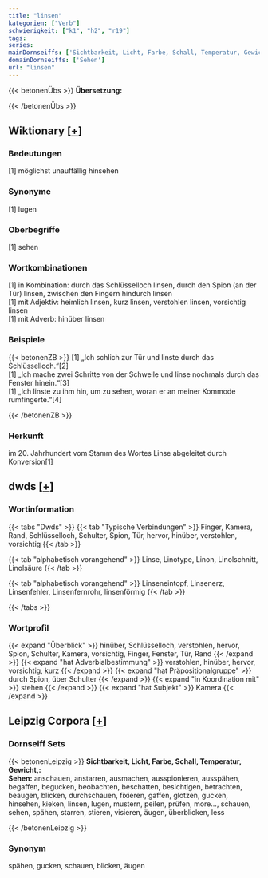 ```yaml
---
title: "linsen"
kategorien: ["Verb"]
schwierigkeit: ["k1", "h2", "r19"]
tags:
series:
mainDornseiffs: ['Sichtbarkeit, Licht, Farbe, Schall, Temperatur, Gewicht,']
domainDornseiffs: ['Sehen']
url: "linsen"
---
```


{{< betonenÜbs >}}
**Übersetzung:**  
  
{{< /betonenÜbs >}}

## Wiktionary [[+](https://de.wiktionary.org/wiki/linsen)]

### Bedeutungen
[1] möglichst unauffällig hinsehen  

### Synonyme
[1] lugen  

### Oberbegriffe
[1] sehen  

### Wortkombinationen
[1] in Kombination: durch das Schlüsselloch linsen, durch den Spion (an der Tür) linsen, zwischen den Fingern hindurch linsen  
[1] mit Adjektiv: heimlich linsen, kurz linsen, verstohlen linsen, vorsichtig linsen  
[1] mit Adverb: hinüber linsen  

### Beispiele
{{< betonenZB >}}
[1] „Ich schlich zur Tür und linste durch das Schlüsselloch.“[2]  
[1] „Ich mache zwei Schritte von der Schwelle und linse nochmals durch das Fenster hinein.“[3]  
[1] „Ich linste zu ihm hin, um zu sehen, woran er an meiner Kommode rumfingerte.“[4]  

{{< /betonenZB >}}
### Herkunft
im 20. Jahrhundert vom Stamm des Wortes Linse abgeleitet durch Konversion[1]  



## dwds [[+](https://www.dwds.de/wb/linsen)]

### Wortinformation
{{< tabs "Dwds" >}}
{{< tab "Typische Verbindungen" >}}
Finger, Kamera, Rand, Schlüsselloch, Schulter, Spion, Tür, hervor, hinüber, verstohlen, vorsichtig
{{< /tab >}}

{{< tab "alphabetisch vorangehend" >}}
Linse, Linotype, Linon, Linolschnitt, Linolsäure
{{< /tab >}}

{{< tab "alphabetisch vorangehend" >}}
Linseneintopf, Linsenerz, Linsenfehler, Linsenfernrohr, linsenförmig
{{< /tab >}}

{{< /tabs >}}

### Wortprofil
{{< expand "Überblick" >}} hinüber, Schlüsselloch, verstohlen, hervor, Spion, Schulter, Kamera, vorsichtig, Finger, Fenster, Tür, Rand {{< /expand >}}
{{< expand "hat Adverbialbestimmung" >}} verstohlen, hinüber, hervor, vorsichtig, kurz {{< /expand >}}
{{< expand "hat Präpositionalgruppe" >}} durch Spion, über Schulter {{< /expand >}}
{{< expand "in Koordination mit" >}} stehen {{< /expand >}}
{{< expand "hat Subjekt" >}} Kamera {{< /expand >}}

## Leipzig Corpora [[+](https://corpora.uni-leipzig.de/en/res?word=linsen&corpusId=deu_newscrawl-public_2018)]

### Dornseiff Sets
{{< betonenLeipzig >}}
**Sichtbarkeit, Licht, Farbe, Schall, Temperatur, Gewicht,:**  
**Sehen:** anschauen, anstarren, ausmachen, ausspionieren, ausspähen, begaffen, begucken, beobachten, beschatten, besichtigen, betrachten, beäugen, blicken, durchschauen, fixieren, gaffen, glotzen, gucken, hinsehen, kieken, linsen, lugen, mustern, peilen, prüfen, more..., schauen, sehen, spähen, starren, stieren, visieren, äugen, überblicken, less  

{{< /betonenLeipzig >}}

### Synonym
spähen, gucken, schauen, blicken, äugen

